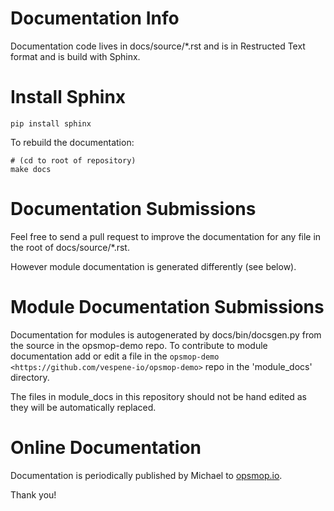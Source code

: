 Documentation Info
==================

Documentation code lives in docs/source/*.rst and is in Restructed Text format and is build with Sphinx.

Install Sphinx
==============

    pip install sphinx

To rebuild the documentation:

    # (cd to root of repository)
    make docs

Documentation Submissions
=========================

Feel free to send a pull request to improve the documentation for any file in the root of docs/source/*.rst.

However module documentation is generated differently (see below).

Module Documentation Submissions
================================

Documentation for modules is autogenerated by docs/bin/docsgen.py from the source in the opsmop-demo repo.
To contribute to module documentation add or edit a file in the `opsmop-demo <https://github.com/vespene-io/opsmop-demo>` 
repo in the 'module_docs' directory.

The files in module_docs in this repository should not be hand edited as they will be automatically replaced.

Online Documentation
====================

Documentation is periodically published by Michael to [opsmop.io](opsmop.io).

Thank you!



